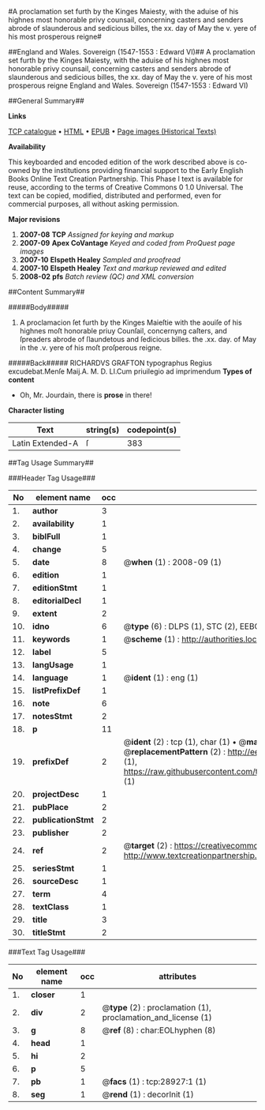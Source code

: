 #A proclamation set furth by the Kinges Maiesty, with the aduise of his highnes most honorable privy counsail, concerning casters and senders abrode of slaunderous and sedicious billes, the xx. day of May the v. yere of his most prosperous reigne#

##England and Wales. Sovereign (1547-1553 : Edward VI)##
A proclamation set furth by the Kinges Maiesty, with the aduise of his highnes most honorable privy counsail, concerning casters and senders abrode of slaunderous and sedicious billes, the xx. day of May the v. yere of his most prosperous reigne
England and Wales. Sovereign (1547-1553 : Edward VI)

##General Summary##

**Links**

[TCP catalogue](http://www.ota.ox.ac.uk/tcp/)  • 
[HTML](http://tei.it.ox.ac.uk/tcp/Texts-HTML/free/A21/A21529.html)  • 
[EPUB](http://tei.it.ox.ac.uk/tcp/Texts-EPUB/free/A21/A21529.epub) • 
[Page images (Historical Texts)](https://data.historicaltexts.jisc.ac.uk/view?pubId=eebo-33151103e&pageId=eebo-33151103e-28927-1)

**Availability**

This keyboarded and encoded edition of the
	       work described above is co-owned by the institutions
	       providing financial support to the Early English Books
	       Online Text Creation Partnership. This Phase I text is
	       available for reuse, according to the terms of Creative
	       Commons 0 1.0 Universal. The text can be copied,
	       modified, distributed and performed, even for
	       commercial purposes, all without asking permission.

**Major revisions**

1. __2007-08__ __TCP__ *Assigned for keying and markup*
1. __2007-09__ __Apex CoVantage__ *Keyed and coded from ProQuest page images*
1. __2007-10__ __Elspeth Healey__ *Sampled and proofread*
1. __2007-10__ __Elspeth Healey__ *Text and markup reviewed and edited*
1. __2008-02__ __pfs__ *Batch review (QC) and XML conversion*

##Content Summary##

#####Body#####

1. A proclamacion ſet furth by the Kinges Maieſtie with the aouiſe of his highnes moſt honorable priuy Counſail, concernyng caſters, and ſpreaders abrode of ſlaundetous and ſedicious billes. the .xx. day. of May in the .v. yere of his moſt proſperous reigne.

#####Back#####
RICHARDVS GRAFTON typographus Regius excudebat.Menſe Maij.A. M. D. LI.Cum priuilegio ad imprimendum 
**Types of content**

  * Oh, Mr. Jourdain, there is **prose** in there!

**Character listing**


|Text|string(s)|codepoint(s)|
|---|---|---|
|Latin Extended-A|ſ|383|

##Tag Usage Summary##

###Header Tag Usage###

|No|element name|occ|attributes|
|---|---|---|---|
|1.|__author__|3||
|2.|__availability__|1||
|3.|__biblFull__|1||
|4.|__change__|5||
|5.|__date__|8| @__when__ (1) : 2008-09 (1)|
|6.|__edition__|1||
|7.|__editionStmt__|1||
|8.|__editorialDecl__|1||
|9.|__extent__|2||
|10.|__idno__|6| @__type__ (6) : DLPS (1), STC (2), EEBO-CITATION (1), OCLC (1), VID (1)|
|11.|__keywords__|1| @__scheme__ (1) : http://authorities.loc.gov/ (1)|
|12.|__label__|5||
|13.|__langUsage__|1||
|14.|__language__|1| @__ident__ (1) : eng (1)|
|15.|__listPrefixDef__|1||
|16.|__note__|6||
|17.|__notesStmt__|2||
|18.|__p__|11||
|19.|__prefixDef__|2| @__ident__ (2) : tcp (1), char (1)  •  @__matchPattern__ (2) : ([0-9\-]+):([0-9IVX]+) (1), (.+) (1)  •  @__replacementPattern__ (2) : http://eebo.chadwyck.com/downloadtiff?vid=$1&page=$2 (1), https://raw.githubusercontent.com/textcreationpartnership/Texts/master/tcpchars.xml#$1 (1)|
|20.|__projectDesc__|1||
|21.|__pubPlace__|2||
|22.|__publicationStmt__|2||
|23.|__publisher__|2||
|24.|__ref__|2| @__target__ (2) : https://creativecommons.org/publicdomain/zero/1.0/ (1), http://www.textcreationpartnership.org/docs/. (1)|
|25.|__seriesStmt__|1||
|26.|__sourceDesc__|1||
|27.|__term__|4||
|28.|__textClass__|1||
|29.|__title__|3||
|30.|__titleStmt__|2||


###Text Tag Usage###

|No|element name|occ|attributes|
|---|---|---|---|
|1.|__closer__|1||
|2.|__div__|2| @__type__ (2) : proclamation (1), proclamation_and_license (1)|
|3.|__g__|8| @__ref__ (8) : char:EOLhyphen (8)|
|4.|__head__|1||
|5.|__hi__|2||
|6.|__p__|5||
|7.|__pb__|1| @__facs__ (1) : tcp:28927:1 (1)|
|8.|__seg__|1| @__rend__ (1) : decorInit (1)|
